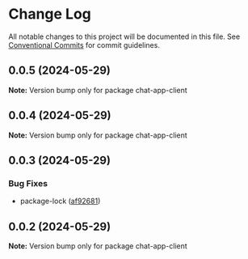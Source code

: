 # Change Log

All notable changes to this project will be documented in this file.
See [Conventional Commits](https://conventionalcommits.org) for commit guidelines.

## 0.0.5 (2024-05-29)

**Note:** Version bump only for package chat-app-client





## 0.0.4 (2024-05-29)

**Note:** Version bump only for package chat-app-client





## 0.0.3 (2024-05-29)


### Bug Fixes

* package-lock ([af92681](https://github.com/itaygoz/chat-app/commit/af92681262baf1ffebf4b4f3e256c72343b3a274))





## 0.0.2 (2024-05-29)

**Note:** Version bump only for package chat-app-client
